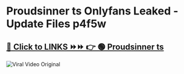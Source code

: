 
 # Proudsinner ts Onlyfans Leaked - Update Files p4f5w

## <h2><a href="https://clipsfans.com/Proudsinner_ts&ref=git">🔗 Click to LINKS ⏩⏩ 👉 🟢 Proudsinner ts </a></h2>

<a href="https://clipsfans.com/Proudsinner_ts&ref=git" rel="nofollow" data-target="animated-image.originalLink"><img src="https://i.ibb.co.com/xMMVF88/686577567.gif" alt="Viral Video Original" style="max-width: 100%; display: inline-block;" data-target="animated-image.originalImage"></a>

